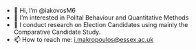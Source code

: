 - 👋 Hi, I’m @iakovosM6
- 👀 I’m interested in Polital Behaviour and Quantitative Methods
- 🌱 I conduct research on Election Candidates using mainly the Comparative Candidate Study. 
- 📫 How to reach me: i.makropoulos@essex.ac.uk

<!---
iakovosM6/iakovosM6 is a ✨ special ✨ repository because its `README.md` (this file) appears on your GitHub profile.
You can click the Preview link to take a look at your changes.
--->
